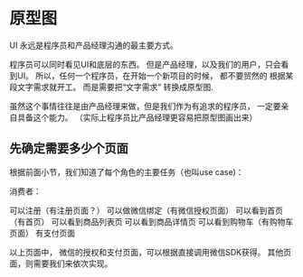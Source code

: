 # 原型图

UI 永远是程序员和产品经理沟通的最主要方式。 

程序员可以同时看见UI和底层的东西。 但是产品经理，以及我们的用户，只会看到UI。 所以，任何一个程序员，在开始一个新项目的时候， 都不要贸然的
根据某段文字需求就开工。 而是需要把“文字需求” 转换成原型图. 
 
虽然这个事情往往是由产品经理来做，但是我们作为有追求的程序员， 一定要亲自具备这个能力。 （实际上程序员比产品经理更容易把原型图画出来）

## 先确定需要多少个页面

根据前面小节，我们知道了每个角色的主要任务（也叫use case)： 

消费者：

可以注册（有注册页面？）
可以做微信绑定（有微信授权页面）
可以看到首页 （有首页）
可以看到商品列表页 
可以看到商品详情页
可以看到购物车（有购物车页面）
有支付页面

以上页面中， 微信的授权和支付页面，可以根据直接调用微信SDK获得。 其他页面，则需要我们来依次实现。 


## 



